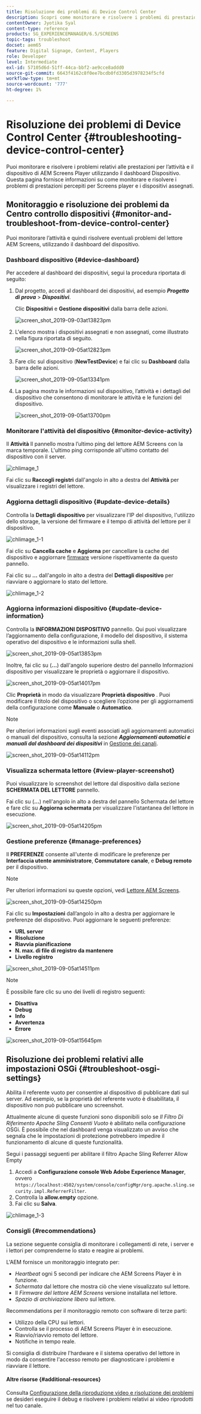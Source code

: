```yaml
---
title: Risoluzione dei problemi di Device Control Center
description: Scopri come monitorare e risolvere i problemi di prestazioni per l’attività e il dispositivo di AEM Screens Player utilizzando il dashboard Dispositivo.
contentOwner: Jyotika Syal
content-type: reference
products: SG_EXPERIENCEMANAGER/6.5/SCREENS
topic-tags: troubleshoot
docset: aem65
feature: Digital Signage, Content, Players
role: Developer
level: Intermediate
exl-id: 57105d6d-51ff-44ca-bbf2-ae9cce8addd0
source-git-commit: 6643f4162c8f0ee7bcdb0fd3305d3978234f5cfd
workflow-type: tm+mt
source-wordcount: '777'
ht-degree: 1%

---
```


# Risoluzione dei problemi di Device Control Center {#troubleshooting-device-control-center}

Puoi monitorare e risolvere i problemi relativi alle prestazioni per l’attività e il dispositivo di AEM Screens Player utilizzando il dashboard Dispositivo. Questa pagina fornisce informazioni su come monitorare e risolvere i problemi di prestazioni percepiti per Screens player e i dispositivi assegnati.

## Monitoraggio e risoluzione dei problemi da Centro controllo dispositivi {#monitor-and-troubleshoot-from-device-control-center}

Puoi monitorare l’attività e quindi risolvere eventuali problemi del lettore AEM Screens, utilizzando il dashboard del dispositivo.

### Dashboard dispositivo {#device-dashboard}

Per accedere al dashboard dei dispositivi, segui la procedura riportata di seguito:

1. Dal progetto, accedi al dashboard dei dispositivi, ad esempio ***Progetto di prova*** > ***Dispositivi***.

   Clic **Dispositivi** e **Gestione dispositivi** dalla barra delle azioni.

   ![screen_shot_2019-09-03at13823pm](assets/screen_shot_2019-09-03at13823pm.png)

1. L&#39;elenco mostra i dispositivi assegnati e non assegnati, come illustrato nella figura riportata di seguito.

   ![screen_shot_2019-09-05at12823pm](assets/screen_shot_2019-09-05at12823pm.png)

1. Fare clic sul dispositivo (**NewTestDevice**) e fai clic su **Dashboard** dalla barra delle azioni.

   ![screen_shot_2019-09-05at13341pm](assets/screen_shot_2019-09-05at13341pm.png)

1. La pagina mostra le informazioni sul dispositivo, l’attività e i dettagli del dispositivo che consentono di monitorare le attività e le funzioni del dispositivo.

   ![screen_shot_2019-09-05at13700pm](assets/screen_shot_2019-09-05at13700pm.png)

### Monitorare l&#39;attività del dispositivo {#monitor-device-activity}

Il **Attività** Il pannello mostra l’ultimo ping del lettore AEM Screens con la marca temporale. L&#39;ultimo ping corrisponde all&#39;ultimo contatto del dispositivo con il server.

![chlimage_1](assets/chlimage_1.png)

Fai clic su **Raccogli registri** dall&#39;angolo in alto a destra del **Attività** per visualizzare i registri del lettore.

### Aggiorna dettagli dispositivo {#update-device-details}

Controlla la **Dettagli dispositivo** per visualizzare l&#39;IP del dispositivo, l&#39;utilizzo dello storage, la versione del firmware e il tempo di attività del lettore per il dispositivo.

![chlimage_1-1](assets/chlimage_1-1.png)

Fai clic su **Cancella cache** e **Aggiorna** per cancellare la cache del dispositivo e aggiornare [firmware](screens-glossary.md) versione rispettivamente da questo pannello.

Fai clic su **...** dall&#39;angolo in alto a destra del **Dettagli dispositivo** per riavviare o aggiornare lo stato del lettore.

![chlimage_1-2](assets/chlimage_1-2.png)

### Aggiorna informazioni dispositivo {#update-device-information}

Controlla la **INFORMAZIONI DISPOSITIVO** pannello. Qui puoi visualizzare l’aggiornamento della configurazione, il modello del dispositivo, il sistema operativo del dispositivo e le informazioni sulla shell.

![screen_shot_2019-09-05at13853pm](assets/screen_shot_2019-09-05at13853pm.png)

Inoltre, fai clic su (**...**) dall&#39;angolo superiore destro del pannello Informazioni dispositivo per visualizzare le proprietà o aggiornare il dispositivo.

![screen_shot_2019-09-05at14017pm](assets/screen_shot_2019-09-05at14017pm.png)

Clic **Proprietà** in modo da visualizzare **Proprietà dispositivo** . Puoi modificare il titolo del dispositivo o scegliere l’opzione per gli aggiornamenti della configurazione come **Manuale** o **Automatico**.

>[!NOTE]
>
>Per ulteriori informazioni sugli eventi associati agli aggiornamenti automatici o manuali del dispositivo, consulta la sezione ***Aggiornamenti automatici e manuali dal dashboard dei dispositivi*** in [Gestione dei canali](managing-channels.md).

![screen_shot_2019-09-05at14112pm](assets/screen_shot_2019-09-05at14112pm.png)

### Visualizza schermata lettore {#view-player-screenshot}

Puoi visualizzare lo screenshot del lettore dal dispositivo dalla sezione **SCHERMATA DEL LETTORE** pannello.

Fai clic su (**...**) nell&#39;angolo in alto a destra del pannello Schermata del lettore e fare clic su **Aggiorna schermata** per visualizzare l&#39;istantanea del lettore in esecuzione.

![screen_shot_2019-09-05at14205pm](assets/screen_shot_2019-09-05at14205pm.png)

### Gestione preferenze {#manage-preferences}

Il **PREFERENZE** consente all&#39;utente di modificare le preferenze per **Interfaccia utente amministratore**, **Commutatore canale**, e **Debug remoto** per il dispositivo.

>[!NOTE]
>Per ulteriori informazioni su queste opzioni, vedi [Lettore AEM Screens](working-with-screens-player.md).

![screen_shot_2019-09-05at14250pm](assets/screen_shot_2019-09-05at14250pm.png)

Fai clic su **Impostazioni** dall’angolo in alto a destra per aggiornare le preferenze del dispositivo. Puoi aggiornare le seguenti preferenze:

* **URL server**
* **Risoluzione**
* **Riavvia pianificazione**
* **N. max. di file di registro da mantenere**
* **Livello registro**

![screen_shot_2019-09-05at14511pm](assets/screen_shot_2019-09-05at14511pm.png)

>[!NOTE]
>È possibile fare clic su uno dei livelli di registro seguenti:
>* **Disattiva**
>* **Debug**
>* **Info**
>* **Avvertenza**
>* **Errore**

![screen_shot_2019-09-05at15645pm](assets/screen_shot_2019-09-05at15645pm.png)

## Risoluzione dei problemi relativi alle impostazioni OSGi {#troubleshoot-osgi-settings}

Abilita il referente vuoto per consentire al dispositivo di pubblicare dati sul server. Ad esempio, se la proprietà del referente vuoto è disabilitata, il dispositivo non può pubblicare uno screenshot.

Attualmente alcune di queste funzioni sono disponibili solo se *Il Filtro Di Riferimento Apache Sling Consenti Vuoto* è abilitato nella configurazione OSGi. È possibile che nel dashboard venga visualizzato un avviso che segnala che le impostazioni di protezione potrebbero impedire il funzionamento di alcune di queste funzionalità.

Segui i passaggi seguenti per abilitare il filtro Apache Sling Referrer Allow Empty

1. Accedi a **Configurazione console Web Adobe Experience Manager**, ovvero `https://localhost:4502/system/console/configMgr/org.apache.sling.security.impl.ReferrerFilter`.
1. Controlla la **allow.empty** opzione.
1. Fai clic su **Salva**.

![chlimage_1-3](assets/chlimage_1-3.png)

### Consigli {#recommendations}

La sezione seguente consiglia di monitorare i collegamenti di rete, i server e i lettori per comprenderne lo stato e reagire ai problemi.

L&#39;AEM fornisce un monitoraggio integrato per:

* *Heartbeat* ogni 5 secondi per indicare che AEM Screens Player è in funzione.
* *Schermata* dal lettore che mostra ciò che viene visualizzato sul lettore.
* Il *Firmware del lettore AEM Screens* versione installata nel lettore.
* *Spazio di archiviazione libero* sul lettore.

Recommendations per il monitoraggio remoto con software di terze parti:

* Utilizzo della CPU sui lettori.
* Controlla se il processo di AEM Screens Player è in esecuzione.
* Riavvio/riavvio remoto del lettore.
* Notifiche in tempo reale.

Si consiglia di distribuire l&#39;hardware e il sistema operativo del lettore in modo da consentire l&#39;accesso remoto per diagnosticare i problemi e riavviare il lettore.

#### Altre risorse {#additional-resources}

Consulta [Configurazione della riproduzione video e risoluzione dei problemi](troubleshoot-videos.md) se desideri eseguire il debug e risolvere i problemi relativi ai video riprodotti nel tuo canale.
